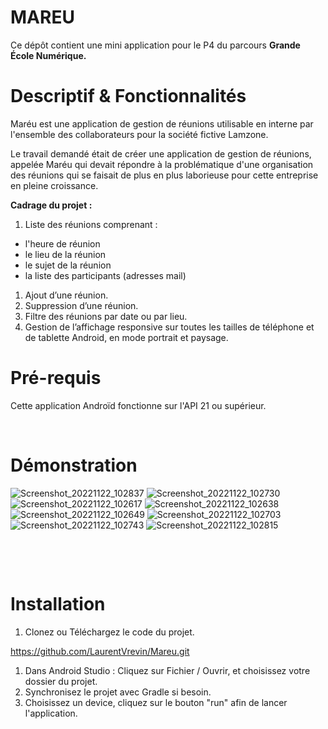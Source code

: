 <!DOCTYPE html>
<html>
<head>
</head>
<body>
<h1><strong>MAREU</strong></h1>
<p><span style="font-weight: 400;">Ce d&eacute;p&ocirc;t contient une mini application pour le P4 du parcours </span><strong>Grande &Eacute;cole Num&eacute;rique.&nbsp;</strong></p>
<h1><strong>Descriptif &amp; Fonctionnalit&eacute;s</strong></h1>
<p><span style="font-weight: 400;">Mar&eacute;u est une application de gestion de r&eacute;unions utilisable en interne par l'ensemble des collaborateurs pour la soci&eacute;t&eacute; fictive Lamzone.</span></p>
<p><span style="font-weight: 400;">Le travail demand&eacute; &eacute;tait de cr&eacute;er une application de gestion de r&eacute;unions, appel&eacute;e Mar&eacute;u qui devait r&eacute;pondre &agrave; la probl&eacute;matique d'une organisation des r&eacute;unions qui se faisait de plus en plus laborieuse pour cette entreprise en pleine croissance.&nbsp;</span></p>
<p><strong>Cadrage du projet :</strong></p>
<ol>
<li style="font-weight: 400;" aria-level="1"><span style="font-weight: 400;">Liste des r&eacute;unions comprenant :</span></li>
</ol>
<ul>
<li style="font-weight: 400;" aria-level="1"><span style="font-weight: 400;">l'heure de r&eacute;union</span></li>
<li style="font-weight: 400;" aria-level="1"><span style="font-weight: 400;">le lieu de la r&eacute;union</span></li>
<li style="font-weight: 400;" aria-level="1"><span style="font-weight: 400;">le sujet de la r&eacute;union</span></li>
<li style="font-weight: 400;" aria-level="1"><span style="font-weight: 400;">la liste des participants (adresses mail)</span></li>
</ul>
<ol>
<li style="font-weight: 400;" aria-level="1"><span style="font-weight: 400;">Ajout d&rsquo;une r&eacute;union.&nbsp;</span></li>
<li style="font-weight: 400;" aria-level="1"><span style="font-weight: 400;">Suppression d&rsquo;une r&eacute;union.&nbsp;</span></li>
<li style="font-weight: 400;" aria-level="1"><span style="font-weight: 400;">Filtre des r&eacute;unions par date ou par lieu.&nbsp;</span></li>
<li style="font-weight: 400;" aria-level="1"><span style="font-weight: 400;">Gestion de l&rsquo;affichage responsive sur toutes les tailles de t&eacute;l&eacute;phone et de tablette Android, en mode portrait et paysage.&nbsp;</span></li>
</ol>
<h1><strong>Pr&eacute;-requis</strong></h1>
<p><span style="font-weight: 400;">Cette application Andro&iuml;d fonctionne sur l'API 21 ou sup&eacute;rieur.</span></p>
<p>&nbsp;</p>
<h1><strong>D&eacute;monstration</strong></h1>

![Screenshot_20221122_102837](https://user-images.githubusercontent.com/94620399/203291425-de278d78-a47d-46c3-9ed3-86ce0f837ad5.png)
![Screenshot_20221122_102730](https://user-images.githubusercontent.com/94620399/203291457-54132e6b-939b-41f3-893f-b593546f6eae.png)
![Screenshot_20221122_102617](https://user-images.githubusercontent.com/94620399/203291519-da3eaa22-c57e-4b8d-a004-9460c3d0bd79.png)
![Screenshot_20221122_102638](https://user-images.githubusercontent.com/94620399/203291532-01ebef00-1057-47aa-98ec-5c3ad1288041.png)
![Screenshot_20221122_102649](https://user-images.githubusercontent.com/94620399/203291543-8179b3d0-2762-4e98-8e3a-c9a54812487c.png)
![Screenshot_20221122_102703](https://user-images.githubusercontent.com/94620399/203291557-e9b99ff3-c977-43f7-8a01-e5f6a0e3b49e.png)
![Screenshot_20221122_102743](https://user-images.githubusercontent.com/94620399/203291683-25584f2d-a23d-4a61-9be5-8d645c75d822.png)
![Screenshot_20221122_102815](https://user-images.githubusercontent.com/94620399/203291783-fe1e47ee-3085-41eb-8858-53cfb4e8ca7e.png)


<p>&nbsp;</p>
<p>&nbsp;</p>
<h1><strong>Installation</strong></h1>
<ol>
<li style="font-weight: 400;" aria-level="1"><span style="font-weight: 400;">Clonez ou T&eacute;l&eacute;chargez le code du projet.</span></li>
</ol>
<p><a href="https://github.com/LaurentVrevin/Mareu.git"><span style="font-weight: 400;">https://github.com/LaurentVrevin/Mareu.git</span></a></p>
<ol>
<li style="font-weight: 400;" aria-level="1"><span style="font-weight: 400;">Dans Android Studio : Cliquez sur Fichier / Ouvrir, et choisissez votre dossier du projet.</span></li>
<li style="font-weight: 400;" aria-level="1"><span style="font-weight: 400;">Synchronisez le projet avec Gradle si besoin.</span></li>
<li style="font-weight: 400;" aria-level="1"><span style="font-weight: 400;">Choisissez un device, cliquez sur le bouton "run" afin de lancer l'application.</span></li>
</ol>
</body>
</html>
